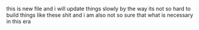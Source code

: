 this is new file and i will update things slowly by the way its not so hard to build things like these shit and i am also not so sure that what is necessary in this era 
